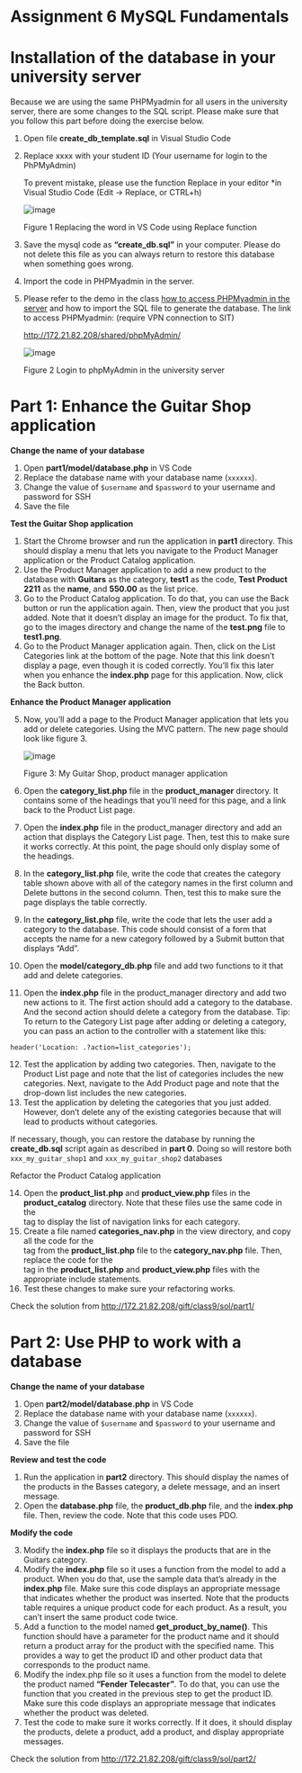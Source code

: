 # Assignment 6 MySQL Fundamentals
# Installation of the database in your university server
Because we are using the same PHPMyadmin for all users in the university server, there are some
changes to the SQL script. Please make sure that you follow this part before doing the exercise
below.
  1. Open file **create_db_template.sql** in Visual Studio Code
  2. Replace xxxx with your student ID (Your username for login to the PhPMyAdmin)
     
      To prevent mistake, please use the function Replace in your editor
      *in Visual Studio Code (Edit → Replace, or CTRL+h)
     
      ![image](https://github.com/Shibaura-WebDesign-2024/Assignment-6/assets/167336534/fec09381-ab08-4959-88ce-ad66204f7be7)
     
      Figure 1 Replacing the word in VS Code using Replace function

  3.	Save the mysql code as **“create_db.sql”** in your computer. Please do not delete this file as you can always return to restore this 
  database when something goes wrong.
  4.	Import the code in PHPMyadmin in the server. 
  5.	Please refer to the demo in the class <ins>how to access PHPMyadmin in the server</ins> and how to import the SQL file to generate the database.
  The link to access PHPMyadmin: (require VPN connection to SIT)

        http://172.21.82.208/shared/phpMyAdmin/

        ![image](https://github.com/Shibaura-WebDesign-2024/Assignment-6/assets/167336534/33e77d1b-63ef-43aa-a0a8-ac49ea2e2fef)

        Figure 2 Login to phpMyAdmin in the university server

# Part 1: Enhance the Guitar Shop application
**Change the name of your database**
1.	Open **part1/model/database.php** in VS Code
2.	Replace the database name with your database name (```xxxxxx```). 
3.	Change the value of ```$username``` and ```$password``` to your username and password for SSH
4.	Save the file

**Test the Guitar Shop application** 

1.	Start the Chrome browser and run the application in **part1** directory. This should display a menu that lets you navigate to the Product Manager application or the Product Catalog application.
2.	Use the Product Manager application to add a new product to the database with **Guitars** as the category, **test1** as the code, **Test Product 2211** as the **name**, and **550.00** as the list price.
3.	Go to the Product Catalog application. To do that, you can use the Back button or run the application again. Then, view the product that you just added. Note that it doesn’t display an image for the product. To fix that, go to the images directory and change the name of the **test.png** file to **test1.png**.
4.	Go to the Product Manager application again. Then, click on the List Categories link at the bottom of the page. Note that this link doesn’t display a page, even though it is coded correctly. You’ll fix this later when you enhance the **index.php** page for this application. Now, click the Back button. 

**Enhance the Product Manager application**

5.	Now, you’ll add a page to the Product Manager application that lets you add or delete categories. Using the MVC pattern. The new page should look like figure 3.

       ![image](https://github.com/Shibaura-WebDesign-2024/Assignment-6/assets/167336534/da0bca71-4888-4492-a2f1-28689dc58ac4)

       Figure 3: My Guitar Shop, product manager application

6.	Open the **category_list.php** file in the **product_manager** directory. It contains some of the headings that you’ll need for this page, and a link back to the Product List page. 
7.	Open the **index.php** file in the product_manager directory and add an action that displays the Category List page. Then, test this to make sure it works correctly. At this point, the page should only display some of the headings.
8.	In the **category_list.php** file, write the code that creates the category table shown above with all of the category names in the first column and Delete buttons in the second column. Then, test this to make sure the page displays the table correctly.
9.	In the **category_list.php** file, write the code that lets the user add a category to the database. This code should consist of a form that accepts the name for a new category followed by a Submit button that displays “Add”.
10.	Open the **model/category_db.php** file and add two functions to it that add and delete categories.
11.	Open the **index.php** file in the product_manager directory and add two new actions to it. The first action should add a category to the database. And the second action should delete a category from the database. 
Tip: To return to the Category List page after adding or deleting a category, you can pass an action to the controller with a statement like this: 

```header('Location: .?action=list_categories');```

12.	Test the application by adding two categories. Then, navigate to the Product List page and note that the list of categories includes the new categories. Next, navigate to the Add Product page and note that the drop-down list includes the new categories.
13.	Test the application by deleting the categories that you just added. However, don’t delete any of the existing categories because that will lead to products without categories. 

If necessary, though, you can restore the database by running the **create_db.sql**  script again as described in **part 0**. Doing so will restore both ```xxx_my_guitar_shop1``` and ```xxx_my_guitar_shop2``` databases

Refactor the Product Catalog application

14.	Open the **product_list.php** and **product_view.php** files in the **product_catalog** directory. Note that these files use the same code in the <nav> tag to display the list of navigation links for each category.
15.	Create a file named **categories_nav.php** in the view directory, and copy all the code for the **<nav>** tag from the **product_list.php** file to the **category_nav.php** file. Then, replace the code for the **<nav>** tag in the **product_list.php** and **product_view.php** files with the appropriate include statements.
16.	Test these changes to make sure your refactoring works.

Check the solution from http://172.21.82.208/gift/class9/sol/part1/

# Part 2: Use PHP to work with a database
**Change the name of your database**

1.	Open **part2/model/database.php** in VS Code
2.	Replace the database name with your database name (```xxxxxx```). 
3.	Change the value of ```$username``` and ```$password``` to your username and password for SSH
4.	Save the file

**Review and test the code**

1.	Run the application in **part2** directory. This should display the names of the products in the Basses category, a delete message, and an insert message.
2.	Open the **database.php** file, the **product_db.php** file, and the **index.php** file. Then, review the code. Note that this code uses PDO.

**Modify the code** 

3.	Modify the **index.php** file so it displays the products that are in the Guitars category.
4.	Modify the **index.php** file so it uses a function from the model to add a product. When you do that, use the sample data that’s already in the **index.php** file. Make sure this code displays an appropriate message that indicates whether the product was inserted. Note that the products table requires a unique product code for each product. As a result, you can’t insert the same product code twice.
5.	Add a function to the model named **get_product_by_name()**. This function should have a parameter for the product name and it should return a product array for the product with the specified name. This provides a way to get the product ID and other product data that corresponds to the product name.
6.	Modify the index.php file so it uses a function from the model to delete the product named **“Fender Telecaster”**. To do that, you can use the function that you created in the previous step to get the product ID. Make sure this code displays an appropriate message that indicates whether the product was deleted.
7.	Test the code to make sure it works correctly. If it does, it should display the products, delete a product, add a product, and display appropriate messages. 

Check the solution from http://172.21.82.208/gift/class9/sol/part2/
